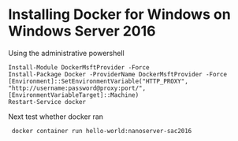 # Installing Docker for Windows on Windows Server 2016

Using the administrative powershell

    Install-Module DockerMsftProvider -Force
    Install-Package Docker -ProviderName DockerMsftProvider -Force
    [Environment]::SetEnvironmentVariable("HTTP_PROXY", "http://username:password@proxy:port/", [EnvironmentVariableTarget]::Machine)
    Restart-Service docker
    
Next test whether docker ran

     docker container run hello-world:nanoserver-sac2016
     
     

